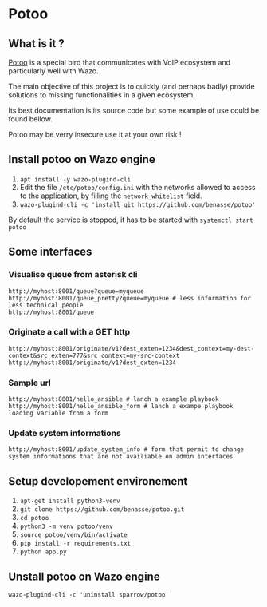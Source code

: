 # Potoo

## What is it ?
[Potoo](https://en.wikipedia.org/wiki/Potoo) is a special bird that communicates with VoIP ecosystem and particularly well with Wazo.

The main objective of this project is to quickly (and perhaps badly) provide solutions to missing functionalities in a given ecosystem.

Its best documentation is its source code but some example of use could be found bellow.

Potoo may be verry insecure use it at your own risk !

## Install potoo on Wazo engine
1. `apt install -y wazo-plugind-cli`
2. Edit the file `/etc/potoo/config.ini` with the networks allowed to access to the application, by filling the `network_whitelist` field.
3. `wazo-plugind-cli -c 'install git https://github.com/benasse/potoo'`

By default the service is stopped, it has to be started with `systemctl start potoo`

## Some interfaces

### Visualise queue from asterisk cli
```
http://myhost:8001/queue?queue=myqueue
http://myhost:8001/queue_pretty?queue=myqueue # less information for less technical people
http://myhost:8001/queue
```
### Originate a call with a GET http
```
http://myhost:8001/originate/v1?dest_exten=1234&dest_context=my-dest-context&src_exten=777&src_context=my-src-context
http://myhost:8001/originate/v1?dest_exten=1234
```
### Sample url
```
http://myhost:8001/hello_ansible # lanch a example playbook
http://myhost:8001/hello_ansible_form # lanch a exampe playbook loading variable from a form
```
### Update system informations
```
http://myhost:8001/update_system_info # form that permit to change system informations that are not availiable on admin interfaces
```
## Setup developement environement
1. `apt-get install python3-venv`
2. `git clone https://github.com/benasse/potoo.git`
3. `cd potoo`
4. `python3 -m venv potoo/venv`
5. `source potoo/venv/bin/activate`
6. `pip install -r requirements.txt`
7. `python app.py`

## Unstall potoo on Wazo engine
`wazo-plugind-cli -c 'uninstall sparrow/potoo'`
